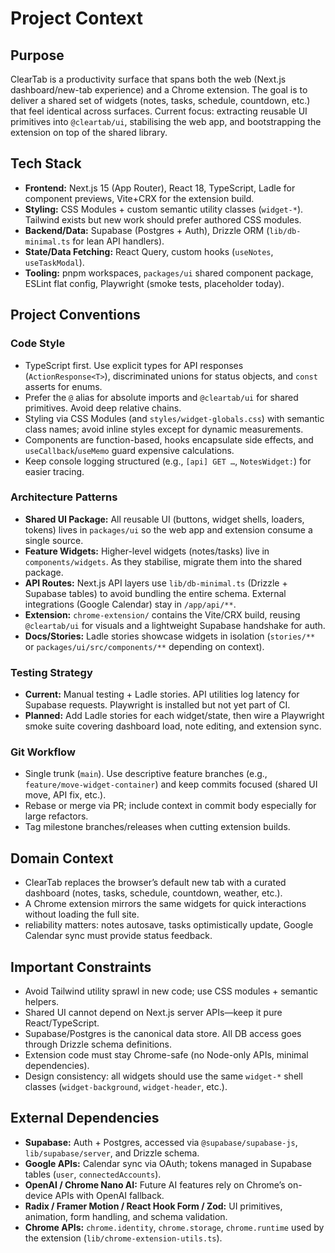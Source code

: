 # Project Context

## Purpose
ClearTab is a productivity surface that spans both the web (Next.js dashboard/new-tab experience) and a Chrome extension. The goal is to deliver a shared set of widgets (notes, tasks, schedule, countdown, etc.) that feel identical across surfaces. Current focus: extracting reusable UI primitives into `@cleartab/ui`, stabilising the web app, and bootstrapping the extension on top of the shared library.

## Tech Stack
- **Frontend:** Next.js 15 (App Router), React 18, TypeScript, Ladle for component previews, Vite+CRX for the extension build.
- **Styling:** CSS Modules + custom semantic utility classes (`widget-*`). Tailwind exists but new work should prefer authored CSS modules.
- **Backend/Data:** Supabase (Postgres + Auth), Drizzle ORM (`lib/db-minimal.ts` for lean API handlers).
- **State/Data Fetching:** React Query, custom hooks (`useNotes`, `useTaskModal`).
- **Tooling:** pnpm workspaces, `packages/ui` shared component package, ESLint flat config, Playwright (smoke tests, placeholder today).

## Project Conventions

### Code Style
- TypeScript first. Use explicit types for API responses (`ActionResponse<T>`), discriminated unions for status objects, and `const` asserts for enums.
- Prefer the `@` alias for absolute imports and `@cleartab/ui` for shared primitives. Avoid deep relative chains.
- Styling via CSS Modules (and `styles/widget-globals.css`) with semantic class names; avoid inline styles except for dynamic measurements.
- Components are function-based, hooks encapsulate side effects, and `useCallback`/`useMemo` guard expensive calculations.
- Keep console logging structured (e.g., `[api] GET …`, `NotesWidget:`) for easier tracing.

### Architecture Patterns
- **Shared UI Package:** All reusable UI (buttons, widget shells, loaders, tokens) lives in `packages/ui` so the web app and extension consume a single source.
- **Feature Widgets:** Higher-level widgets (notes/tasks) live in `components/widgets`. As they stabilise, migrate them into the shared package.
- **API Routes:** Next.js API layers use `lib/db-minimal.ts` (Drizzle + Supabase tables) to avoid bundling the entire schema. External integrations (Google Calendar) stay in `/app/api/**`.
- **Extension:** `chrome-extension/` contains the Vite/CRX build, reusing `@cleartab/ui` for visuals and a lightweight Supabase handshake for auth.
- **Docs/Stories:** Ladle stories showcase widgets in isolation (`stories/**` or `packages/ui/src/components/**` depending on context).

### Testing Strategy
- **Current:** Manual testing + Ladle stories. API utilities log latency for Supabase requests. Playwright is installed but not yet part of CI.
- **Planned:** Add Ladle stories for each widget/state, then wire a Playwright smoke suite covering dashboard load, note editing, and extension sync.

### Git Workflow
- Single trunk (`main`). Use descriptive feature branches (e.g., `feature/move-widget-container`) and keep commits focused (shared UI move, API fix, etc.).
- Rebase or merge via PR; include context in commit body especially for large refactors.
- Tag milestone branches/releases when cutting extension builds.

## Domain Context
- ClearTab replaces the browser’s default new tab with a curated dashboard (notes, tasks, schedule, countdown, weather, etc.).
- A Chrome extension mirrors the same widgets for quick interactions without loading the full site.
- reliability matters: notes autosave, tasks optimistically update, Google Calendar sync must provide status feedback.

## Important Constraints
- Avoid Tailwind utility sprawl in new code; use CSS modules + semantic helpers.
- Shared UI cannot depend on Next.js server APIs—keep it pure React/TypeScript.
- Supabase/Postgres is the canonical data store. All DB access goes through Drizzle schema definitions.
- Extension code must stay Chrome-safe (no Node-only APIs, minimal dependencies).
- Design consistency: all widgets should use the same `widget-*` shell classes (`widget-background`, `widget-header`, etc.).

## External Dependencies
- **Supabase:** Auth + Postgres, accessed via `@supabase/supabase-js`, `lib/supabase/server`, and Drizzle schema.
- **Google APIs:** Calendar sync via OAuth; tokens managed in Supabase tables (`user`, `connectedAccounts`).
- **OpenAI / Chrome Nano AI:** Future AI features rely on Chrome’s on-device APIs with OpenAI fallback.
- **Radix / Framer Motion / React Hook Form / Zod:** UI primitives, animation, form handling, and schema validation.
- **Chrome APIs:** `chrome.identity`, `chrome.storage`, `chrome.runtime` used by the extension (`lib/chrome-extension-utils.ts`).

